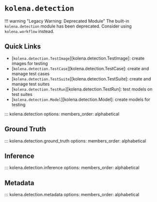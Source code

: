 # `kolena.detection`

!!! warning "Legacy Warning: Deprecated Module"
    The built-in `kolena.detection` module has been deprecated. Consider using `kolena.workflow` instead.

## Quick Links

- [`kolena.detection.TestImage`][kolena.detection.TestImage]: create images for testing
- [`kolena.detection.TestCase`][kolena.detection.TestCase]: create and manage test cases
- [`kolena.detection.TestSuite`][kolena.detection.TestSuite]: create and manage test suites
- [`kolena.detection.TestRun`][kolena.detection.TestRun]: test models on test suites
- [`kolena.detection.Model`][kolena.detection.Model]: create models for testing

::: kolena.detection
    options:
      members_order: alphabetical

## Ground Truth

::: kolena.detection.ground_truth
    options:
      members_order: alphabetical

## Inference

::: kolena.detection.inference
    options:
      members_order: alphabetical

## Metadata

::: kolena.detection.metadata
    options:
      members_order: alphabetical
